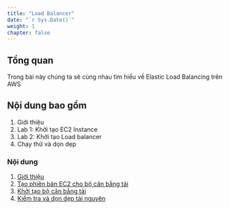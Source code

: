 ```yaml
---
title: "Load Balancer"
date: "`r Sys.Date()`"
weight: 1
chapter: false
---
```


## Tổng quan

Trong bài này chúng ta sẽ cùng nhau tìm hiểu về Elastic Load Balancing trên AWS

## Nội dung bao gồm

1. Giới thiệu
2. Lab 1: Khởi tạo EC2 Instance
3. Lab 2: Khởi tạo Load balancer
4. Chạy thử và dọn dẹp

### Nội dung

1.  [Giới thiệu](1-Introduce/)
2.  [Tạo phiên bản EC2 cho bộ cân bằng tải](2-Lab1/)
3.  [Khởi tạo bộ cân bằng tải](3-Lab2/)
4.  [Kiểm tra và dọn dẹp tài nguyên](4-Test-clean/)
